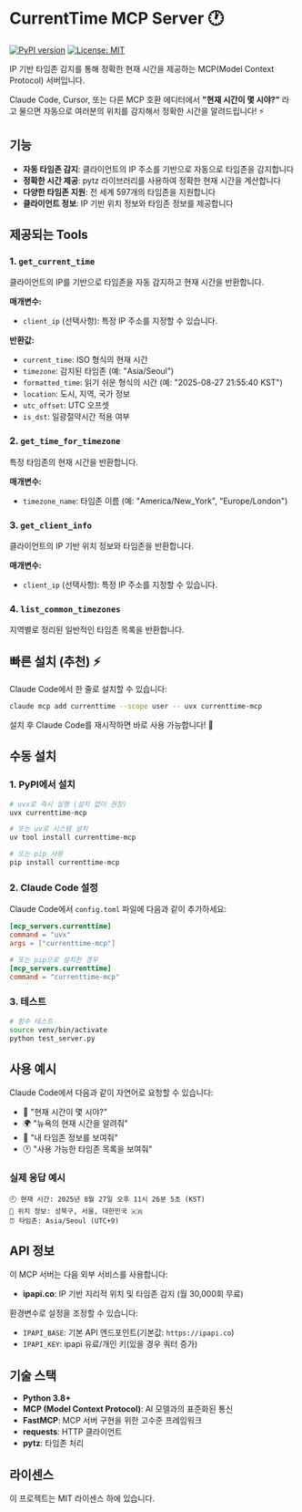 # CurrentTime MCP Server 🕐

[![PyPI version](https://badge.fury.io/py/currenttime-mcp.svg)](https://pypi.org/project/currenttime-mcp/)
[![License: MIT](https://img.shields.io/badge/License-MIT-yellow.svg)](https://opensource.org/licenses/MIT)

IP 기반 타임존 감지를 통해 정확한 현재 시간을 제공하는 MCP(Model Context Protocol) 서버입니다.

Claude Code, Cursor, 또는 다른 MCP 호환 에디터에서 **"현재 시간이 몇 시야?"** 라고 물으면 자동으로 여러분의 위치를 감지해서 정확한 시간을 알려드립니다! ⚡

## 기능

- **자동 타임존 감지**: 클라이언트의 IP 주소를 기반으로 자동으로 타임존을 감지합니다
- **정확한 시간 제공**: pytz 라이브러리를 사용하여 정확한 현재 시간을 계산합니다
- **다양한 타임존 지원**: 전 세계 597개의 타임존을 지원합니다
- **클라이언트 정보**: IP 기반 위치 정보와 타임존 정보를 제공합니다

## 제공되는 Tools

### 1. `get_current_time`
클라이언트의 IP를 기반으로 타임존을 자동 감지하고 현재 시간을 반환합니다.

**매개변수:**
- `client_ip` (선택사항): 특정 IP 주소를 지정할 수 있습니다.

**반환값:**
- `current_time`: ISO 형식의 현재 시간
- `timezone`: 감지된 타임존 (예: "Asia/Seoul")
- `formatted_time`: 읽기 쉬운 형식의 시간 (예: "2025-08-27 21:55:40 KST")
- `location`: 도시, 지역, 국가 정보
- `utc_offset`: UTC 오프셋
- `is_dst`: 일광절약시간 적용 여부

### 2. `get_time_for_timezone`
특정 타임존의 현재 시간을 반환합니다.

**매개변수:**
- `timezone_name`: 타임존 이름 (예: "America/New_York", "Europe/London")

### 3. `get_client_info`
클라이언트의 IP 기반 위치 정보와 타임존을 반환합니다.

**매개변수:**
- `client_ip` (선택사항): 특정 IP 주소를 지정할 수 있습니다.

### 4. `list_common_timezones`
지역별로 정리된 일반적인 타임존 목록을 반환합니다.

## 빠른 설치 (추천) ⚡

Claude Code에서 한 줄로 설치할 수 있습니다:

```bash
claude mcp add currenttime --scope user -- uvx currenttime-mcp
```

설치 후 Claude Code를 재시작하면 바로 사용 가능합니다! 🚀

## 수동 설치

### 1. PyPI에서 설치

```bash
# uvx로 즉시 실행 (설치 없이 권장)
uvx currenttime-mcp

# 또는 uv로 시스템 설치
uv tool install currenttime-mcp

# 또는 pip 사용
pip install currenttime-mcp
```

### 2. Claude Code 설정

Claude Code에서 `config.toml` 파일에 다음과 같이 추가하세요:

```toml
[mcp_servers.currenttime]
command = "uvx"
args = ["currenttime-mcp"]

# 또는 pip으로 설치한 경우
[mcp_servers.currenttime]  
command = "currenttime-mcp"
```

### 3. 테스트

```bash
# 함수 테스트
source venv/bin/activate
python test_server.py
```

## 사용 예시

Claude Code에서 다음과 같이 자연어로 요청할 수 있습니다:

- 💬 "현재 시간이 몇 시야?"
- 🌍 "뉴욕의 현재 시간을 알려줘"
- 📍 "내 타임존 정보를 보여줘"  
- 🕐 "사용 가능한 타임존 목록을 보여줘"

### 실제 응답 예시
```
🕘 현재 시간: 2025년 8월 27일 오후 11시 26분 5초 (KST)
📍 위치 정보: 성북구, 서울, 대한민국 🇰🇷
⏰ 타임존: Asia/Seoul (UTC+9)
```

## API 정보

이 MCP 서버는 다음 외부 서비스를 사용합니다:
- **ipapi.co**: IP 기반 지리적 위치 및 타임존 감지 (월 30,000회 무료)

환경변수로 설정을 조정할 수 있습니다:
- `IPAPI_BASE`: 기본 API 엔드포인트(기본값: `https://ipapi.co`)
- `IPAPI_KEY`: ipapi 유료/개인 키(있을 경우 쿼터 증가)

## 기술 스택

- **Python 3.8+**
- **MCP (Model Context Protocol)**: AI 모델과의 표준화된 통신
- **FastMCP**: MCP 서버 구현을 위한 고수준 프레임워크
- **requests**: HTTP 클라이언트
- **pytz**: 타임존 처리

## 라이센스

이 프로젝트는 MIT 라이센스 하에 있습니다.
